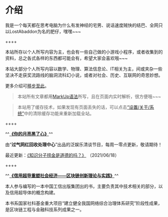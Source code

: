 # 介绍

我是一个每天都在思考电脑为什么有发神经的宅男、说话速度贼快的结巴、全网只以LostAbaddon为名的肥仔，嘿嘿~~~


++++


本站所存以个人所写内容为主，也会有一些自己做的小游戏小程序，或者收集到的资料，总之各式各样的东西都可能会有，希望大家会喜欢哦~~~

本站大部分个人所写内容以数学、物理、算法信息论、IT相关为主，间或夹杂一些坚决不走获奖流路线的脑洞流科幻小说，或者对社会、历史、互联网的奇思妙想。

更多介绍可[移步至此](/article/resume.md)。

>	本站所有文章都用[MarkUp语法](/page/markup)所写，且在页面内实时解析，很方便哦~~~

>	本站用了缓存技术，如果发现有页面丢失的话，可以点击[“设置/关于/系统”](/page/about)中的清除缓存功能来重新加载全站。


++++


^^**[《你的月亮黑了心》](/article/essay/blackmoon.md)**^^

由“__过气网红回收处理中心__”出品的泛娱乐清谈节目，每周一零点更新，敬请期待！

最近更新：[《知识分子捞金是道德的吗？》](https://www.xiaoyuzhoufm.com/episode/60ccc079afc14743da17f601) （2021/06/18）


++++


^^**[《信用超导重塑社会经济——区块链创新理论与实践》](https://detail.tmall.com/item.htm?id=645784153731)**^^

本人参与编写的一本中国工信出版集团出的书，主要负责其中技术相关的部分，以及信用超导体的概念构建。

本书系国家社科基金重大项目“建立健全我国网络综合治理体系研究”阶段性成果，是区块链工程与金融科技系列成果之一。